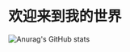 # 欢迎来到我的世界
![Anurag's GitHub stats](https://github-readme-stats.vercel.app/api?username=dzmyyds&theme=shades-of-purple&show_icons=true)
